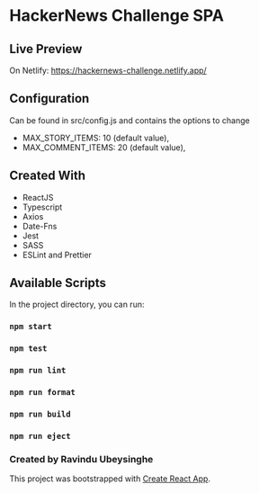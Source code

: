# HackerNews Challenge SPA

## Live Preview

On Netlify: https://hackernews-challenge.netlify.app/

## Configuration

Can be found in src/config.js and contains the options to change
- MAX_STORY_ITEMS: 10 (default value),
- MAX_COMMENT_ITEMS: 20 (default value),

## Created With 

- ReactJS
- Typescript
- Axios
- Date-Fns
- Jest
- SASS
- ESLint and Prettier

## Available Scripts

In the project directory, you can run:

### `npm start`
### `npm test`
### `npm run lint`
### `npm run format`
### `npm run build`
### `npm run eject`

### Created by Ravindu Ubeysinghe

This project was bootstrapped with [Create React App](https://github.com/facebook/create-react-app).
